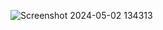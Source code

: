 
![Screenshot 2024-05-02 134313](https://github.com/NiwanthaSandaruwan-GitHub2024/Image-Gallery/assets/168508798/fe6c190f-08a2-401e-b8a3-8c96c236fbf5)
